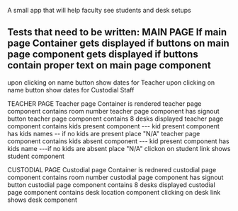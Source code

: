 A small app that will help faculty see students and desk setups

Tests that need to be written:
MAIN PAGE
If main page Container gets displayed
if buttons on main page component gets displayed
if buttons contain proper text on main page component 
-----
upon clicking on name button show dates for Teacher
upon clicking on name button show dates for Custodial Staff

TEACHER PAGE
Teacher page Container is rendered
teacher page component contains room number
teacher page component has signout button
teacher page component contains 8 desks displayed
teacher page component contains kids present component
--- kid present component has kids names 
-- if no kids are present place "N/A"
teacher page component contains kids absent component
--- kid present component has kids name
---if no kids are absent place "N/A"
clickon on student link shows student component

CUSTODIAL PAGE
Custodial page Container is rednered
custodial page component contains room number
custodial page component has signout button
custodial page component contains 8 desks displayed
custodial page component contains desk location component
clicking on desk link shows desk component

